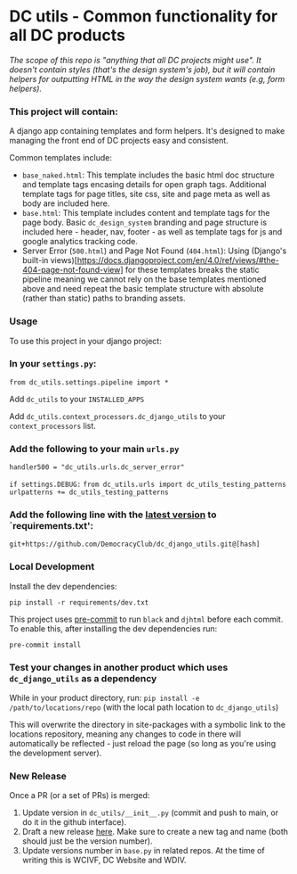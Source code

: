 # DC utils - Common functionality for all DC products

*The scope of this repo is "anything that all DC projects might use". It doesn't contain styles (that's the design system's job), but it will contain helpers for outputting HTML in the way the design system wants (e.g, form helpers).* 

### This project will contain:
 
A django app containing templates and form helpers.
It's designed to make managing the front end of DC projects easy and consistent.

Common templates include:

- `base_naked.html`: This template includes the basic html doc structure and template tags encasing details for open graph tags. Additional template tags for page titles, site css, site and page meta as well as body are included here. 
- `base.html`: This template includes content and template tags for the page body. Basic `dc_design_system` branding and page structure is included here - header, nav, footer - as well as template tags for js and google analytics tracking code. 
- Server Error (`500.html`) and Page Not Found (`404.html`): Using (Django's built-in views)[https://docs.djangoproject.com/en/4.0/ref/views/#the-404-page-not-found-view] for these templates breaks the static pipeline meaning we cannot rely on the base templates mentioned above and need repeat the basic template structure with absolute (rather than static) paths to branding assets. 

### Usage
To use this project in your django project: 

### In your `settings.py`:

`from dc_utils.settings.pipeline import *`

Add `dc_utils` to your `INSTALLED_APPS`

Add `dc_utils.context_processors.dc_django_utils` to your
`context_processors` list.

### Add the following to your main `urls.py`

`handler500 = "dc_utils.urls.dc_server_error"`

`if settings.DEBUG:`
    `from dc_utils.urls import dc_utils_testing_patterns`
    `urlpatterns += dc_utils_testing_patterns`
### Add the following line with the [latest version](https://github.com/DemocracyClub/dc_django_utils/releases) to `requirements.txt':
`git+https://github.com/DemocracyClub/dc_django_utils.git@[hash]`

### Local Development
Install the dev dependencies:

    pip install -r requirements/dev.txt

This project uses [pre-commit](https://pre-commit.com/#quick-start) to run `black` and `djhtml` before each commit. To enable this, after installing the dev dependencies run:

`pre-commit install`

### Test your changes in another product which uses  `dc_django_utils` as a dependency

While in your product directory, run:
 `pip install -e /path/to/locations/repo` (with the local path location to `dc_django_utils`)

This will overwrite the directory in site-packages with a symbolic link to the locations repository, meaning any changes to code in there will automatically be reflected - just reload the page (so long as you're using the development server).
### New Release
Once a PR (or a set of PRs) is merged: 

1. Update version in `dc_utils/__init__.py` (commit and push to main, or do it in the github interface).
2. Draft a new release [here](https://github.com/DemocracyClub/dc_django_utils/releases). Make sure to create a new tag and name (both should just be the version number). 
3. Update versions number in `base.py` in related repos. At the time of writing this is WCIVF, DC Website and WDIV. 
